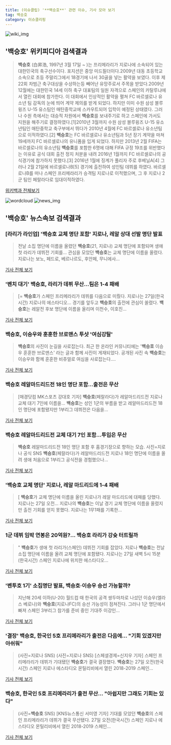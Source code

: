 ```yaml
---
title: (이슈클립) '**백승호**' 관련 이슈, 기사 모아 보기
tag: 백승호
category: 이슈클리핑
---
```

![wiki_img](https://user-images.githubusercontent.com/42597476/44503234-41136a80-a6d0-11e8-9071-6fc6418eafe4.png)
## **'**백승호**'** 위키피디아 검색결과
>**백승호** (白昇浩, 1997년 3월 17일 ~ )는 프리메라리가 지로나에 소속되어 있는 대한민국의 축구선수이다. 포지션은 중앙 미드필더이다.2009년 대동 초등학교 소속으로 초등 주말리그에서 18경기에 나서 30골을 넣는 활약을 보였다. 이후 제22회 차범근 축구대상을 수상하는등 빼어난 유망주로서 주목을 받았다.2009년 12월에는 대한민국 14세 이하 축구 대표팀의 일원 자격으로 스페인의 카탈루냐에서 열린 대회에 참가한다. 이 대회에서 인상적인 활약을 펼쳐 FC 바르셀로나 유소년 팀 감독의 눈에 띄어 계약 제의를 받게 되었다. 하지만 이미 수원 삼성 블루윙즈 U-15 유스팀인 매탄중학교에 스카우트되어 입학이 예정된 상태였다. 그러나 수원 측에서는 대승적 차원에서 **백승호**를 보내주기로 하고 스페인에 가서도 지원을 해주기로 결정하였다.[1]2010년 3월까지 수원 삼성 블루윙즈 U-15 유소년팀인 매탄중학교 축구부에서 뛰다가 2010년 4월에 FC 바르셀로나 유소년팀으로 이적하였다.[2] **백승호**는 FC 바르셀로나 유소년팀과 5년 장기 계약을 마쳐 19세까지 FC 바르셀로나의 유니폼을 입게 되었다. 하지만 2013년 2월 FIFA는 바르셀로나의 유소년팀 **백승호**를 포함한 6명에 대해 FIFA 규정 19조를 위반했다는 이유로 공식 대회 출전 정지 처분을 내려 2016년 1월까지 FC 바르셀로나의 공식경기에 참가하지 못했다.[3] 2016년 1월에 징계가 풀리자 주로 후베닐A[4] 그러나 2월 21일에 바르셀로나B[5] 경기에 출전하여 성인팀 데뷔를 하였다. 바르셀로나B를 떠나 스페인 프리메라리가 승격팀 지로나로 이적했으며, 그 후 지로나 2군 팀인 페랄라다로 임대이적하였다.

<a href="https://ko.wikipedia.org/wiki/백승호" target="_blank">위키백과 전체보기</a>

![wordcloud](https://s3.ap-northeast-2.amazonaws.com/lyrics101-wordcloud/2018-08-27-1535323364.png)
![news_img](https://user-images.githubusercontent.com/42597476/44507050-1206f400-a6e4-11e8-8d98-7ffbfebb353f.png)
## **'**백승호**'** 뉴스속보 검색결과
### [라리가 라인업] '**백승호** 교체 명단 포함' 지로나, 레알 상대 선발 명단 발표

>전날 소집 명단에 이름을 올렸던 **백승호**(21, 지로나) 교체 명단에 포함되며 생애 첫 라리가 데뷔전 기회를... 관심을 모았던 **백승호**는 교체 명단에 이름을 올렸다. 지로나는 보노, 페드로, 베르나르도, 후안페, 무니에사...

<a href="http://www.interfootball.co.kr/news/articleView.html?idxno=236217" target="_blank">기사 전체 보기</a>

### '벤치 대기' **백승호**, 라리가 데뷔 무산…팀은 1-4 패배

>[= **백승호**가 스페인 프리메라리가 데뷔를 다음으로 미뤘다. 지로나는 27일(한국시간) 지로나의 에스타디오... 경기를 앞두고 **백승호**의 출전에 관심이 쏠렸다. **백승호**는 레알전 후보 명단에 이름을 올리며 이천수, 이호진...

<a href="http://www.sportalkorea.com/news/view.php?gisa_uniq=2018082706533714&section_code=20&cp=se&gomb=1" target="_blank">기사 전체 보기</a>

### **백승호**, 이승우와 훈훈한 브로맨스 투샷 '여심강탈'

>**백승호**의 사진이 눈길을 사로잡는다. 최근 한 온라인 커뮤니티에는 '**백승호** 이승우 훈훈한 브로맨스' 라는 글과 함께 사진이 게재되었다. 공개된 사진 속 **백승호**는 이승우와 함께 훈훈한 비쥬얼로 여심을 사로잡는다....

<a href="http://www.joongdo.co.kr/main/view.php?key=20180827000717387" target="_blank">기사 전체 보기</a>

### **백승호** 레알마드리드전 18인 명단 포함…출전은 무산

>[매경닷컴 MK스포츠 강대호 기자] **백승호**(페랄라다)가 레알마드리드전 지로나 교체 대기 7인에 이름을... **백승호**는 성인 1군의 부름을 받고 레알마드리드전 18인 명단에 포함됐지만 1부리그 데뷔전은 다음을...

<a href="http://sports.mk.co.kr/view.php?year=2018&no=536076" target="_blank">기사 전체 보기</a>

### **백승호** 레알마드리드전 교체 대기 7인 포함…투입은 무산

>**백승호** 레알마드리드전 18인 명단 포함 후 홈경기장으로 향하는 모습. 사진=지로나 공식 SNS **백승호**(페랄라다)가 레알마드리드전 지로나 18인 명단에 이름을 올려 생애 처음으로 1부리그 공식전을 경험했으나...

<a href="http://star.mbn.co.kr/view.php?year=2018&no=536081&refer=portal" target="_blank">기사 전체 보기</a>

### '**백승호** 교체 명단' 지로나, 레알 마드리드에 1-4 패배

>[ **백승호**가 교체 명단에 이름을 올린 지로나가 레알 마드리드에 대패를 당했다. 지로나는 27일 오전... 지로나의 **백승호**는 이날 경기 교체 명단에 이름을 올렸지만 출전 기회를 얻지 못했다. 지로나는 1무1패를 기록한...

<a href="http://www.mydaily.co.kr/new_yk/html/read.php?newsid=201808270732467862&ext=na" target="_blank">기사 전체 보기</a>

### 1군 데뷔 임박 연봉은 20억원?... **백승호** 라리가 강슛 터트릴까

>" **백승호**가 생애 첫 라리가(스페인) 데뷔전 기회를 잡았다. 지로나 **백승호**는 전날 소집 명단에 이름을 올려 교체 명단에 포함됐다. 지로나는 27일 새벽 5시 15분(한국시간) 스페인 지로나에 위치한 에스타디오...

<a href="http://www.g-enews.com/ko-kr/news/article/news_all/2018082706174127764e4869c120_1/article.html" target="_blank">기사 전체 보기</a>

### '벤투호 1기' 소집명단 발표, **백승호**·이승우 승선 가능할까?

>지난해 20세 이하(U-20) 월드컵 때 한국의 공격 쌍두마차로 나섰던 이승우(엘라스 베로나)와 **백승호**(지로나FC)의 승선 가능성이 점쳐진다. 그러나 1군 명단에서 빠져 스페인 3부리그 참가를 준비 중인 기대주 이강인...

<a href="http://news20.busan.com/controller/newsController.jsp?newsId=20180827000005" target="_blank">기사 전체 보기</a>

### '결장' **백승호**, 한국인 5호 프리메라리가 출전은 다음에... "기회 있겠지만 아쉬워"

>(사진=지로나 SNS) (사진=지로나 SNS) [스페셜경제=신지우 기자] 스페인 프리메라리가 데뷔가 기대됐던 **백승호**가 결국 결장했다. **백승호**는 27일 오전(한국시간) 스페인 지로나 에스타디오 몬틸리비에서 열린 2018-2019 스페인...

<a href="http://www.speconomy.com/news/articleView.html?idxno=120762" target="_blank">기사 전체 보기</a>

### **백승호**, 한국인 5호 프리메라리가 출전 무산... "아쉽지만 그래도 기회는 있다"

>(사진=**백승호** SNS) [KNS뉴스통신 서미영 기자] 기대를 모았던 **백승호**의 스페인 프리메라리가 데뷔가 결국 무산됐다. 27일 오전(한국시간) 스페인 지로나 에스타디오 몬틸리비에서 열린 2018-2019 스페인...

<a href="http://www.kns.tv/news/articleView.html?idxno=462902" target="_blank">기사 전체 보기</a>


